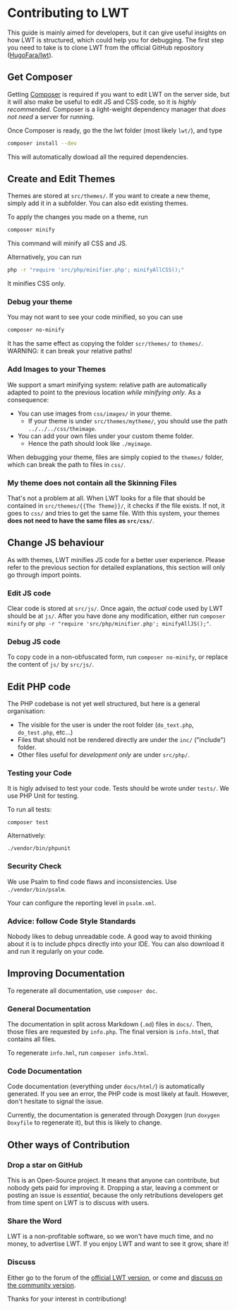 # Contributing to LWT

This guide is mainly aimed for developers, but it can give useful insights on how LWT is structured, which could help you for debugging. The first step you need to take is to clone LWT from the official GitHub repository ([HugoFara/lwt](https://github.com/HugoFara/lwt)).

## Get Composer

Getting [Composer](https://getcomposer.org/download/) is required if you want to edit LWT on the server side, but it will also make be useful to edit JS and CSS code, so it is *highly recommended*. Composer is a light-weight dependency manager that *does not need* a server for running.

Once Composer is ready, go the the lwt folder (most likely ``lwt/``), and type

```bash
composer install --dev
```

This will automatically dowload all the required dependencies.

## Create and Edit Themes

Themes are stored at ``src/themes/``. If you want to create a new theme, simply add it in a subfolder. You can also edit existing themes.

To apply the changes you made on a theme, run

```bash
composer minify
```

This command will minify all CSS and JS.

Alternatively, you can run

```bash
php -r "require 'src/php/minifier.php'; minifyAllCSS();"
```

 It minifies CSS only.

### Debug your theme

You may not want to see your code minified, so you can use

```bash
composer no-minify
```

It has the same effect as copying the folder ``scr/themes/`` to ``themes/``. WARNING: it can break your relative paths!

### Add Images to your Themes

We support a smart minifying system: relative path are automatically adapted to point to the previous location *while minifying only*.
As a consequence:

* You can use images from ``css/images/`` in your theme.
  * If your theme is under ``src/themes/mytheme/``, you should use the path ``../../../css/theimage``.
* You can add your own files under your custom theme folder.
  * Hence the path should look like ``./myimage``.

When debugging your theme, files are simply copied to the ``themes/`` folder, which can break the path to files in ``css/``.

### My theme does not contain all the Skinning Files

That's not a problem at all. When LWT looks for a file that should be contained in ``src/themes/{{The Theme}}/``, it checks if the file exists. If not, it goes to ``css/`` and tries to get the same file. With this system, your themes **does not need to have the same files as ``src/css/``**.

## Change JS behaviour

As with themes, LWT minifies JS code for a better user experience. Please refer to the previous section for detailed explanations, this section will only go through import points.

### Edit JS code

Clear code is stored at ``src/js/``. Once again, the *actual* code used by LWT should be at ``js/``. After you have done any modification, either run ``composer minify`` or ``php -r "require 'src/php/minifier.php'; minifyAllJS();"``.

### Debug JS code

To copy code in a non-obfuscated form, run ``composer no-minify``, or replace the content of ``js/`` by ``src/js/``.

## Edit PHP code

The PHP codebase is not yet well structured, but here is a general organisation:

* The visible for the user is under the root folder (``do_text.php``, ``do_test.php``, etc...)
* Files that should not be rendered directly are under the ``inc/`` ("include") folder.
* Other files useful for *development only* are under ``src/php/``.

### Testing your Code

It is higly advised to test your code. Tests should be wrote under ``tests/``. We use PHP Unit for testing.

To run all tests:

 ``composer test``

Alternatively:

 ``./vendor/bin/phpunit``

### Security Check

We use Psalm to find code flaws and inconsistencies. Use ``./vendor/bin/psalm``.

Your can configure the reporting level in ``psalm.xml``.

### Advice: follow Code Style Standards

Nobody likes to debug unreadable code. A good way to avoid thinking about it is to include phpcs directly into your IDE. You can also download it and run it regularly on your code.

## Improving Documentation

To regenerate all documentation, use ``composer doc``.

### General Documentation

The documentation in split across Markdown (``.md``) files in ``docs/``. Then, those files are requested by ``info.php``. The final version is ``info.html``, that contains all files.

To regenerate ``info.hml``, run ``composer info.html``.

### Code Documentation

Code documentation (everything under ``docs/html/``) is automatically generated. If you see an error, the PHP code is most likely at fault. However, don't hesitate to signal the issue.

Currently, the documentation is generated through Doxygen (run ``doxygen Doxyfile`` to regenerate it), but this is likely to change.

## Other ways of Contribution

### Drop a star on GitHub

This is an Open-Source project. It means that anyone can contribute, but nobody gets paid for improving it. Dropping a star, leaving a comment or posting an issue is *essential*, because the only retributions developers get from time spent on LWT is to discuss with users.

### Share the Word

LWT is a non-profitable software, so we won't have much time, and no money, to advertise LWT. If you enjoy LWT and want to see it grow, share it!

### Discuss

Either go to the forum of the [official LWT version](https://sourceforge.net/p/learning-with-texts/discussion/), or come and [discuss on the community version](https://github.com/HugoFara/lwt/discussions).

Thanks for your interest in contributiong!
